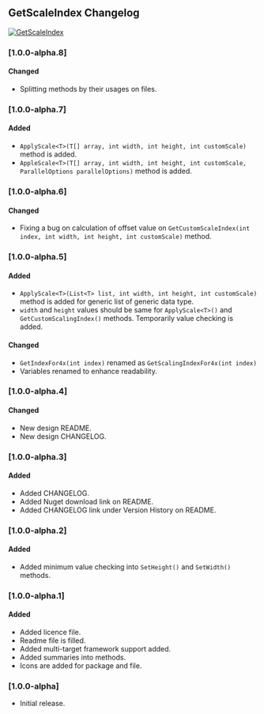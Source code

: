 ## GetScaleIndex Changelog
[![GetScaleIndex](https://img.shields.io/nuget/v/GetScaleIndex.svg)](https://www.nuget.org/packages/GetScaleIndex/)

<!--
### [Unreleased]

#### Added

#### Changed

#### Removed
-->

### [1.0.0-alpha.8]
#### Changed
* Splitting methods by their usages on files.

### [1.0.0-alpha.7]
#### Added
* `ApplyScale<T>(T[] array, int width, int height, int customScale)` method is added.
* `AppleScale<T>(T[] array, int width, int height, int customScale, ParallelOptions parallelOptions)` method is added.

### [1.0.0-alpha.6]
#### Changed
* Fixing a bug on calculation of offset value on `GetCustomScaleIndex(int index, int width, int height, int customScale)` method.

### [1.0.0-alpha.5]
#### Added
* `ApplyScale<T>(List<T> list, int width, int height, int customScale)` method is added for generic list of generic data type.
* `width` and `height` values should be same for `ApplyScale<T>()` and `GetCustomScalingIndex()` methods. Temporarily value checking is added.

#### Changed
* `GetIndexFor4x(int index)` renamed as `GetScalingIndexFor4x(int index)`
* Variables renamed to enhance readability.

### [1.0.0-alpha.4]
#### Changed
* New design README.
* New design CHANGELOG.

### [1.0.0-alpha.3]
#### Added
* Added CHANGELOG.
* Added Nuget download link on README.
* Added CHANGELOG link under Version History on README.

### [1.0.0-alpha.2]
#### Added
* Added minimum value checking into `SetHeight()` and `SetWidth()` methods. 

### [1.0.0-alpha.1]
#### Added
* Added licence file.
* Readme file is filled.
* Added multi-target framework support added.
* Added summaries into methods.
* Icons are added for package and file.

### [1.0.0-alpha]
* Initial release. 